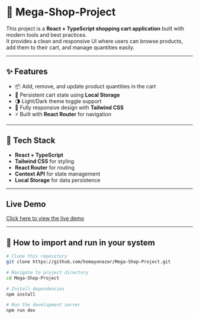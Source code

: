 # 🛒 Mega-Shop-Project

This project is a **React + TypeScript shopping cart application** built with modern tools and best practices.  
It provides a clean and responsive UI where users can browse products, add them to their cart, and manage quantities easily.  

---

## ✨ Features
- 📦 Add, remove, and update product quantities in the cart  
- 💾 Persistent cart state using **Local Storage**  
- 🌗 Light/Dark theme toggle support  
- 📱 Fully responsive design with **Tailwind CSS**  
- ⚡ Built with **React Router** for navigation  

---

## 🚀 Tech Stack
- **React + TypeScript**  
- **Tailwind CSS** for styling  
- **React Router** for routing  
- **Context API** for state management  
- **Local Storage** for data persistence 


---


## Live Demo
[Click here to view the live demo](https://homayonazar.com/projects/Mega-Shop-Project/)

---

## 📖 How to import and run in your system
```bash
# Clone this repository
git clone https://github.com/homayonazar/Mega-Shop-Project.git

# Navigate to project directory
cd Mega-Shop-Project

# Install dependencies
npm install

# Run the development server
npm run dev





